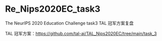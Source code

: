 # Re_Nips2020EC_task3
The NeurIPS 2020 Education Challenge task3 TAL 冠军方案复盘

TAL 冠军方案：https://github.com/tal-ai/TAL_Nips2020EC/tree/main/task_3


